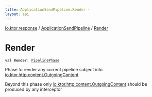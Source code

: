 ```yaml
---
title: ApplicationSendPipeline.Render - 
layout: api
---
```


<div class='api-docs-breadcrumbs'><a href="../index.html">io.ktor.response</a> / <a href="index.html">ApplicationSendPipeline</a> / <a href="./-render.html">Render</a></div>

# Render

<div class="signature"><code><span class="keyword">val </span><span class="identifier">Render</span><span class="symbol">: </span><a href="../../io.ktor.util.pipeline/-pipeline-phase/index.html"><span class="identifier">PipelinePhase</span></a></code></div>

Phase to render any current pipeline subject into <a href="../../io.ktor.http.content/-outgoing-content/index.html">io.ktor.http.content.OutgoingContent</a>

Beyond this phase only <a href="../../io.ktor.http.content/-outgoing-content/index.html">io.ktor.http.content.OutgoingContent</a> should be produced by any interceptor

